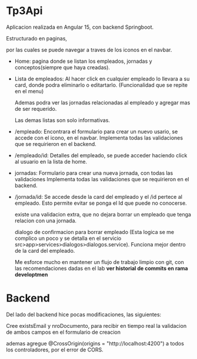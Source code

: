 # Tp3Api

Aplicacion realizada en Angular 15, con backend Springboot.

Estructurado en paginas,

por las cuales se puede navegar a traves de los iconos en el navbar.

* Home: pagina donde se listan los empleados, jornadas y conceptos(siempre que haya creadas).
  

* Lista de empleados: Al hacer click en cualquier empleado lo llevara a su card, donde podra eliminarlo o editartarlo. (Funcionalidad que se repite en el menu)

  Ademas podra ver las jornadas relacionadas al empleado y agregar mas de ser requerido.

  Las demas listas son solo informativas.

  

* /empleado: Encontrara el formulario para crear un nuevo usario, se accede con el icono, en el navbar. Implementa todas las validaciones que se requirieron en el backend.

  
  
* /empleado/id: Detalles del empleado, se puede acceder haciendo click al usuario en la lista de home.

  

* jornadas:  Formulario para crear una nueva jornada, con todas las validaciones Implementa todas las validaciones que se requirieron en el backend.

  

* /jornada/id:  Se accede desde la card del empleado y el /id pertece al empleado. Esto permite evitar se ponga el Id que puede no conocerse.

  existe una validacion extra, que no dejara borrar un empleado que tenga relacion con una jornada.

  dialogo de confirmacion para borrar empleado (Esta logica se me complico un poco y se detalla en el servicio src>app>services>dialogos>dialogos.service). Funciona mejor dentro de la card del empleado.

  Me esforce mucho en mantener un flujo de trabajo limpio con git, con las recomendaciones dadas en el lab **ver historial de commits en rama developtmen**

# Backend

Del lado del backend hice pocas modificaciones, las siguientes:

Cree existsEmail y nroDocumento, para recibir en tiempo real la validacion de ambos campos en el formulario de creacion

ademas agregue @CrossOrigin(origins = "http://localhost:4200") a todos los controladores, por el error de CORS.














